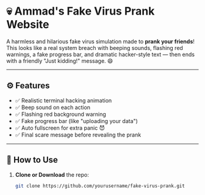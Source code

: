 # 💀 Ammad's Fake Virus Prank Website

A harmless and hilarious fake virus simulation made to **prank your friends**! This looks like a real system breach with beeping sounds, flashing red warnings, a fake progress bar, and dramatic hacker-style text — then ends with a friendly "Just kidding!" message. 😄

---

## ⚙️ Features

- ✅ Realistic terminal hacking animation  
- ✅ Beep sound on each action  
- ✅ Flashing red background warning  
- ✅ Fake progress bar (like "uploading your data")  
- ✅ Auto fullscreen for extra panic 😈  
- ✅ Final scare message before revealing the prank

---

## 🚀 How to Use

1. **Clone or Download** the repo:
   ```bash
   git clone https://github.com/yourusername/fake-virus-prank.git
